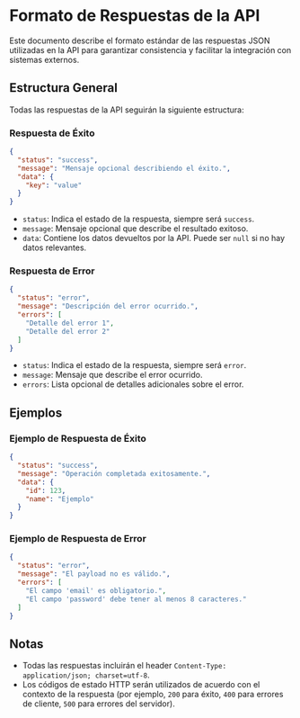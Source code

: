# Formato de Respuestas de la API

Este documento describe el formato estándar de las respuestas JSON utilizadas en la API para garantizar consistencia y facilitar la integración con sistemas externos.

## Estructura General

Todas las respuestas de la API seguirán la siguiente estructura:

### Respuesta de Éxito
```json
{
  "status": "success",
  "message": "Mensaje opcional describiendo el éxito.",
  "data": {
    "key": "value"
  }
}
```

- `status`: Indica el estado de la respuesta, siempre será `success`.
- `message`: Mensaje opcional que describe el resultado exitoso.
- `data`: Contiene los datos devueltos por la API. Puede ser `null` si no hay datos relevantes.

### Respuesta de Error
```json
{
  "status": "error",
  "message": "Descripción del error ocurrido.",
  "errors": [
    "Detalle del error 1",
    "Detalle del error 2"
  ]
}
```

- `status`: Indica el estado de la respuesta, siempre será `error`.
- `message`: Mensaje que describe el error ocurrido.
- `errors`: Lista opcional de detalles adicionales sobre el error.

## Ejemplos

### Ejemplo de Respuesta de Éxito
```json
{
  "status": "success",
  "message": "Operación completada exitosamente.",
  "data": {
    "id": 123,
    "name": "Ejemplo"
  }
}
```

### Ejemplo de Respuesta de Error
```json
{
  "status": "error",
  "message": "El payload no es válido.",
  "errors": [
    "El campo 'email' es obligatorio.",
    "El campo 'password' debe tener al menos 8 caracteres."
  ]
}
```

## Notas
- Todas las respuestas incluirán el header `Content-Type: application/json; charset=utf-8`.
- Los códigos de estado HTTP serán utilizados de acuerdo con el contexto de la respuesta (por ejemplo, `200` para éxito, `400` para errores de cliente, `500` para errores del servidor).
